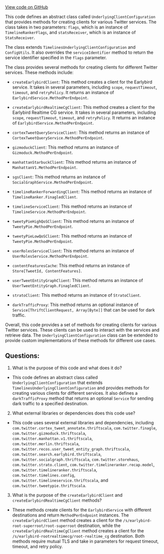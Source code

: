 [View code on GitHub](https://github.com/misbahsy/the-algorithm/timelineranker/server/src/main/scala/com/twitter/timelineranker/config/UnderlyingClientConfiguration.scala)

This code defines an abstract class called `UnderlyingClientConfiguration` that provides methods for creating clients for various Twitter services. The class takes in two parameters: `flags`, which is an instance of `TimelineRankerFlags`, and `statsReceiver`, which is an instance of `StatsReceiver`. 

The class extends `TimelinesUnderlyingClientConfiguration` and `ConfigUtils`. It also overrides the `serviceIdentifier` method to return the service identifier specified in the `flags` parameter.

The class provides several methods for creating clients for different Twitter services. These methods include:

- `createEarlybirdClient`: This method creates a client for the Earlybird service. It takes in several parameters, including `scope`, `requestTimeout`, `timeout`, and `retryPolicy`. It returns an instance of `EarlybirdService.MethodPerEndpoint`.

- `createEarlybirdRealtimeCgClient`: This method creates a client for the Earlybird Realtime CG service. It takes in several parameters, including `scope`, `requestTimeout`, `timeout`, and `retryPolicy`. It returns an instance of `EarlybirdService.MethodPerEndpoint`.

- `cortexTweetQueryServiceClient`: This method returns an instance of `CortexTweetQueryService.MethodPerEndpoint`.

- `gizmoduckClient`: This method returns an instance of `Gizmoduck.MethodPerEndpoint`.

- `manhattanStarbuckClient`: This method returns an instance of `ManhattanV1.MethodPerEndpoint`.

- `sgsClient`: This method returns an instance of `SocialGraphService.MethodPerEndpoint`.

- `timelineRankerForwardingClient`: This method returns an instance of `TimelineRanker.FinagledClient`.

- `timelineServiceClient`: This method returns an instance of `TimelineService.MethodPerEndpoint`.

- `tweetyPieHighQoSClient`: This method returns an instance of `TweetyPie.MethodPerEndpoint`.

- `tweetyPieLowQoSClient`: This method returns an instance of `TweetyPie.MethodPerEndpoint`.

- `userRolesServiceClient`: This method returns an instance of `UserRolesService.MethodPerEndpoint`.

- `contentFeaturesCache`: This method returns an instance of `Store[TweetId, ContentFeatures]`.

- `userTweetEntityGraphClient`: This method returns an instance of `UserTweetEntityGraph.FinagledClient`.

- `stratoClient`: This method returns an instance of `StratoClient`.

- `darkTrafficProxy`: This method returns an optional instance of `Service[ThriftClientRequest, Array[Byte]]` that can be used for dark traffic.

Overall, this code provides a set of methods for creating clients for various Twitter services. These clients can be used to interact with the services and retrieve data. The `UnderlyingClientConfiguration` class can be extended to provide custom implementations of these methods for different use cases.
## Questions: 
 1. What is the purpose of this code and what does it do?
- This code defines an abstract class called `UnderlyingClientConfiguration` that extends `TimelinesUnderlyingClientConfiguration` and provides methods for creating various clients for different services. It also defines a `darkTrafficProxy` method that returns an optional `Service` for sending dark traffic to a specified destination.

2. What external libraries or dependencies does this code use?
- This code uses several external libraries and dependencies, including `com.twitter.cortex_tweet_annotate.thriftscala`, `com.twitter.finagle`, `com.twitter.gizmoduck.thriftscala`, `com.twitter.manhattan.v1.thriftscala`, `com.twitter.merlin.thriftscala`, `com.twitter.recos.user_tweet_entity_graph.thriftscala`, `com.twitter.search.earlybird.thriftscala`, `com.twitter.socialgraph.thriftscala`, `com.twitter.storehaus`, `com.twitter.strato.client`, `com.twitter.timelineranker.recap.model`, `com.twitter.timelineranker.thriftscala`, `com.twitter.timelines.config`, `com.twitter.timelineservice.thriftscala`, and `com.twitter.tweetypie.thriftscala`.

3. What is the purpose of the `createEarlybirdClient` and `createEarlybirdRealtimeCgClient` methods?
- These methods create clients for the `EarlybirdService` with different destinations and return `MethodPerEndpoint` instances. The `createEarlybirdClient` method creates a client for the `/s/earlybird-root-superroot/root-superroot` destination, while the `createEarlybirdRealtimeCgClient` method creates a client for the `/s/earlybird-rootrealtimecg/root-realtime_cg` destination. Both methods require mutual TLS and take in parameters for request timeout, timeout, and retry policy.